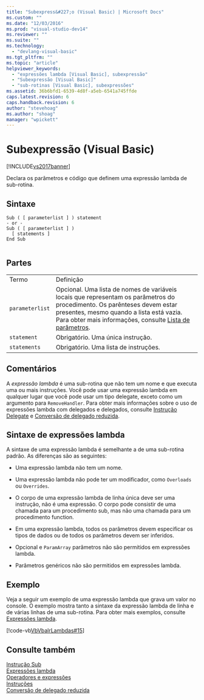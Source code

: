 ```yaml
---
title: "Subexpress&#227;o (Visual Basic) | Microsoft Docs"
ms.custom: ""
ms.date: "12/03/2016"
ms.prod: "visual-studio-dev14"
ms.reviewer: ""
ms.suite: ""
ms.technology: 
  - "devlang-visual-basic"
ms.tgt_pltfrm: ""
ms.topic: "article"
helpviewer_keywords: 
  - "expressões lambda [Visual Basic], subexpressão"
  - "Subexpressão [Visual Basic]"
  - "sub-rotinas [Visual Basic], subexpressões"
ms.assetid: 36b6bfd1-6539-4d8f-a5eb-6541a745ffde
caps.latest.revision: 6
caps.handback.revision: 6
author: "stevehoag"
ms.author: "shoag"
manager: "wpickett"
---
```

# Subexpress&#227;o (Visual Basic)
[!INCLUDE[vs2017banner](../../../csharp/includes/vs2017banner.md)]

Declara os parâmetros e código que definem uma expressão lambda de sub\-rotina.  
  
## Sintaxe  
  
```  
Sub ( [ parameterlist ] ) statement  
- or -  
Sub ( [ parameterlist ] )  
  [ statements ]  
End Sub  
  
```  
  
## Partes  
  
|||  
|-|-|  
|Termo|Definição|  
|`parameterlist`|Opcional.  Uma lista de nomes de variáveis locais que representam os parâmetros do procedimento.  Os parênteses devem estar presentes, mesmo quando a lista está vazia.  Para obter mais informações, consulte [Lista de parâmetros](../../../visual-basic/language-reference/statements/parameter-list.md).|  
|`statement`|Obrigatório.  Uma única instrução.|  
|`statements`|Obrigatório.  Uma lista de instruções.|  
  
## Comentários  
 A  *expressão lambda* é uma sub\-rotina que não tem um nome e que executa uma ou mais instruções.  Você pode usar uma expressão lambda em qualquer lugar que você pode usar um tipo delegate, exceto como um argumento para `RemoveHandler`.  Para obter mais informações sobre o uso de expressões lambda com delegados e delegados, consulte [Instrução Delegate](../../../visual-basic/language-reference/statements/delegate-statement.md) e [Conversão de delegado reduzida](../../../visual-basic/programming-guide/language-features/delegates/relaxed-delegate-conversion.md).  
  
## Sintaxe de expressões lambda  
 A sintaxe de uma expressão lambda é semelhante a de uma sub\-rotina padrão.  As diferenças são as seguintes:  
  
-   Uma expressão lambda não tem um nome.  
  
-   Uma expressão lambda não pode ter um modificador, como `Overloads` ou `Overrides`.  
  
-   O corpo de uma expressão lambda de linha única deve ser uma instrução, não é uma expressão.  O corpo pode consistir de uma chamada para um procedimento sub, mas não uma chamada para um procedimento function.  
  
-   Em uma expressão lambda, todos os parâmetros devem especificar os tipos de dados ou de todos os parâmetros devem ser inferidos.  
  
-   Opcional e `ParamArray` parâmetros não são permitidos em expressões lambda.  
  
-   Parâmetros genéricos não são permitidos em expressões lambda.  
  
## Exemplo  
 Veja a seguir um exemplo de uma expressão lambda que grava um valor no console.  O exemplo mostra tanto a sintaxe da expressão lambda de linha e de várias linhas de uma sub\-rotina.  Para obter mais exemplos, consulte [Expressões lambda](../../../visual-basic/programming-guide/language-features/procedures/lambda-expressions.md).  
  
 [!code-vb[VbVbalrLambdas#15](../../../visual-basic/language-reference/operators/codesnippet/VisualBasic/sub-expression_1.vb)]  
  
## Consulte também  
 [Instrução Sub](../../../visual-basic/language-reference/statements/sub-statement.md)   
 [Expressões lambda](../../../visual-basic/programming-guide/language-features/procedures/lambda-expressions.md)   
 [Operadores e expressões](../../../visual-basic/programming-guide/language-features/operators-and-expressions/index.md)   
 [Instruções](../../../visual-basic/programming-guide/language-features/statements.md)   
 [Conversão de delegado reduzida](../../../visual-basic/programming-guide/language-features/delegates/relaxed-delegate-conversion.md)